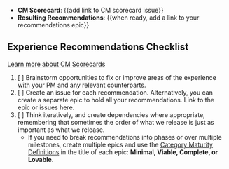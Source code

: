<!--

Title should be: CM Scorecard Recommendations - {{Stage Group}} FY{{YY}}-Q{{quarter number}} - {{Title or Description of the Evaluated Workflow / JTBD}}
(e.g. “CM Scorecard Recommendations - Create:Source Code FY21-Q1 - Obtaining screenshots from testing artifacts”)

-->

- **CM Scorecard**: {{add link to CM scorecard issue}}
- **Resulting Recommendations**: {{when ready, add a link to your recommendations epic}}

## Experience Recommendations Checklist

[Learn more about CM Scorecards](https://about.gitlab.com/handbook/engineering/ux/category-maturity-scorecards/)

1. [ ] Brainstorm opportunities to fix or improve areas of the experience with your PM and any relevant counterparts.
1. [ ] Create an issue for each recommendation. Alternatively, you can create a separate epic to hold all your recommendations. Link to the epic or issues here.
1. [ ] Think iteratively, and create dependencies where appropriate, remembering that sometimes the order of what we release is just as important as what we release.
   - If you need to break recommendations into phases or over multiple milestones, create multiple epics and use the [Category Maturity Definitions](https://about.gitlab.com/direction/maturity/) in the title of each epic: **Minimal, Viable, Complete, or Lovable**.
